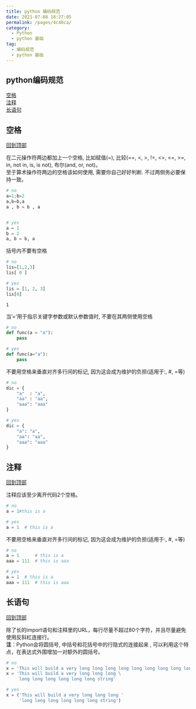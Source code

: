 ```yaml
---
title: python 编码规范
date: 2021-07-08 18:27:05
permalink: /pages/4c40ca/
category:
  - Python
  - python 基础
tag:
  - 编码规范
  - python 基础
---
```

## python编码规范

[空格](#空格)<br>
[注释](#注释)<br>
[长语句](#长语句)

## 空格
[回到顶部](#python编码规范)

在二元操作符两边都加上一个空格, 比如赋值(=), 比较(==, <, >, !=, <>, <=, >=, in, not in, is, is not), 布尔(and, or, not)。<br>
至于算术操作符两边的空格该如何使用, 需要你自己好好判断. 不过两侧务必要保持一致。


```python
# no
a=1;b=2
a,b=b,a
a , b = b , a


# yes
a = 1
b = 2
a, b = b, a

```

括号内不要有空格


```python
# no
lis=[1,2,3]
lis[ 0 ]

# yes
lis = [1, 2, 3]
lis[0]
```


    1

当’=’用于指示关键字参数或默认参数值时, 不要在其两侧使用空格


```python
# no
def func(a = "a"):
    pass

# yes
def func(a="a"):
    pass
```

不要用空格来垂直对齐多行间的标记, 因为这会成为维护的负担(适用于:, #, =等)


```python
# no
dic = {
    "a"  : "a", 
    "aa" : "aa", 
    "aaa": "aaa"
}

# yes
dic = {
    "a": "a", 
    "aa": "aa", 
    "aaa": "aaa"
}
```



## 注释
[回到顶部](#python编码规范)

注释应该至少离开代码2个空格。


```python
# no
a = 1#this is a

# yes
a = 1  # this is a
```

不要用空格来垂直对齐多行间的标记, 因为这会成为维护的负担(适用于:, #, =等)


```python
# no
a = 1      # this is a
aaa = 111  # this is aaa

# yes
a = 1  # this is a
aaa = 111  # this is aaa
```



## 长语句
[回到顶部](#python编码规范)

除了长的import语句和注释里的URL，每行尽量不超过80个字符，并且尽量避免使用反斜杠连接行。<br>
**注**：Python会将圆括号, 中括号和花括号中的行隐式的连接起来 , 可以利用这个特点，在表达式外围增加一对额外的圆括号。


```python
# no
x = 'This will build a very long long long long long long long long long string'
x = 'This will build a very long long long \
     long long long long long long string'

# yes
x = ('This will build a very long long long '
     'long long long long long long string')
```

